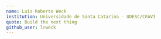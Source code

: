 ```yaml
---
name: Luís Roberto Weck
institution: Universidade de Santa Catarina - UDESC/CEAVI
quote: Build the next thing
github_user: lrweck
---
```


